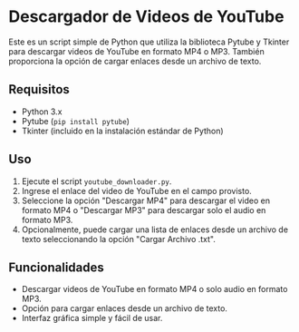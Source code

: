 # Descargador de Videos de YouTube

Este es un script simple de Python que utiliza la biblioteca Pytube y Tkinter para descargar videos de YouTube en formato MP4 o MP3. También proporciona la opción de cargar enlaces desde un archivo de texto.

## Requisitos

- Python 3.x
- Pytube (`pip install pytube`)
- Tkinter (incluido en la instalación estándar de Python)

## Uso

1. Ejecute el script `youtube_downloader.py`.
2. Ingrese el enlace del video de YouTube en el campo provisto.
3. Seleccione la opción "Descargar MP4" para descargar el video en formato MP4 o "Descargar MP3" para descargar solo el audio en formato MP3.
4. Opcionalmente, puede cargar una lista de enlaces desde un archivo de texto seleccionando la opción "Cargar Archivo .txt".

## Funcionalidades

- Descargar videos de YouTube en formato MP4 o solo audio en formato MP3.
- Opción para cargar enlaces desde un archivo de texto.
- Interfaz gráfica simple y fácil de usar.
